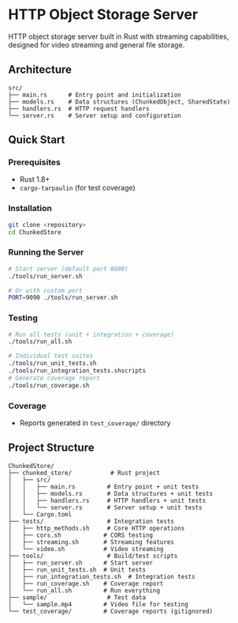 # HTTP Object Storage Server

HTTP object storage server built in Rust with streaming capabilities, designed for video streaming and general file storage.

## Architecture

```
src/
├── main.rs      # Entry point and initialization
├── models.rs    # Data structures (ChunkedObject, SharedState)
├── handlers.rs  # HTTP request handlers
└── server.rs    # Server setup and configuration
```
## Quick Start

### Prerequisites

- Rust 1.8+
- `cargo-tarpaulin` (for test coverage)

### Installation

```bash
git clone <repository>
cd ChunkedStore
```

### Running the Server

```bash
# Start server (default port 8080)
./tools/run_server.sh

# Or with custom port
PORT=9090 ./tools/run_server.sh
```

### Testing

```bash
# Run all tests (unit + integration + coverage)
./tools/run_all.sh

# Individual test suites
./tools/run_unit_tests.sh
./tools/run_integration_tests.shscripts
# Generate coverage report
./tools/run_coverage.sh        
```
### Coverage
- Reports generated in `test_coverage/` directory

## Project Structure

```
ChunkedStore/
├── chunked_store/           # Rust project
│   ├── src/
│   │   ├── main.rs         # Entry point + unit tests
│   │   ├── models.rs       # Data structures + unit tests
│   │   ├── handlers.rs     # HTTP handlers + unit tests
│   │   └── server.rs       # Server setup + unit tests
│   └── Cargo.toml
├── tests/                  # Integration tests
│   ├── http_methods.sh     # Core HTTP operations
│   ├── cors.sh            # CORS testing
│   ├── streaming.sh       # Streaming features
│   └── video.sh           # Video streaming
├── tools/                  # Build/test scripts
│   ├── run_server.sh      # Start server
│   ├── run_unit_tests.sh  # Unit tests
│   ├── run_integration_tests.sh  # Integration tests
│   ├── run_coverage.sh    # Coverage report
│   └── run_all.sh         # Run everything
├── sample/                 # Test data
│   └── sample.mp4         # Video file for testing
└── test_coverage/         # Coverage reports (gitignored)
```
